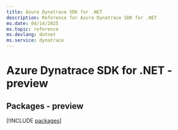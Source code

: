 ```yaml
---
title: Azure Dynatrace SDK for .NET
description: Reference for Azure Dynatrace SDK for .NET
ms.date: 04/14/2025
ms.topic: reference
ms.devlang: dotnet
ms.service: dynatrace
---
```

# Azure Dynatrace SDK for .NET - preview
## Packages - preview
[!INCLUDE [packages](dynatrace-index.md)]
